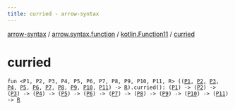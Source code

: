 ```yaml
---
title: curried - arrow-syntax
---
```


[arrow-syntax](../../index.html) / [arrow.syntax.function](../index.html) / [kotlin.Function11](index.html) / [curried](./curried.html)

# curried

`fun <P1, P2, P3, P4, P5, P6, P7, P8, P9, P10, P11, R> ((`[`P1`](curried.html#P1)`, `[`P2`](curried.html#P2)`, `[`P3`](curried.html#P3)`, `[`P4`](curried.html#P4)`, `[`P5`](curried.html#P5)`, `[`P6`](curried.html#P6)`, `[`P7`](curried.html#P7)`, `[`P8`](curried.html#P8)`, `[`P9`](curried.html#P9)`, `[`P10`](curried.html#P10)`, `[`P11`](curried.html#P11)`) -> `[`R`](curried.html#R)`).curried(): (`[`P1`](curried.html#P1)`) -> (`[`P2`](curried.html#P2)`) -> (`[`P3`](curried.html#P3)`) -> (`[`P4`](curried.html#P4)`) -> (`[`P5`](curried.html#P5)`) -> (`[`P6`](curried.html#P6)`) -> (`[`P7`](curried.html#P7)`) -> (`[`P8`](curried.html#P8)`) -> (`[`P9`](curried.html#P9)`) -> (`[`P10`](curried.html#P10)`) -> (`[`P11`](curried.html#P11)`) -> `[`R`](curried.html#R)